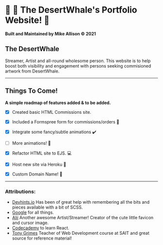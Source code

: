 # :whale: :palm_tree: The DesertWhale's Portfolio Website! :partying_face:

**Built and Maintained by Mike Allison &copy; 2021**

## The DesertWhale
Streamer, Artist and all-round wholesome person. This website is to help boost both visibility and engagement with persons seeking commisioned artwork from DesertWhale.

---

## Things To Come!

**A simple roadmap of features added & to be added.**

- [x] Created basic HTML Commissions site.
- [x]  Included a Formspree form for commissions/orders :pencil:
- [x] Integrate some fancy/subtle animations :heavy_check_mark:
- [ ] More animations! :dancer:
- [x] Refactor HTML site to EJS. :computer:
- [x] Host new site via Heroku :muscle:
- [x] Custom Domain Name! :whale:


--- 

### Attributions: 

- [Devhints.io](https://devhints.io/sass) Has been of great help with remembering all the bits and pieces available with a bit of SCSS.
- [Google](https://google.com) for all things.
- [Alii](https://rawooo.carrd.co/) Another awesome Artist/Streamer! Creator of the cute little favicon and cursor image.
- [Codecademy](https://codecademy.com) to learn React.
- [Tony Grimes](https://github.com/acidtone) Teacher of Web Development course at SAIT and great source for reference material!